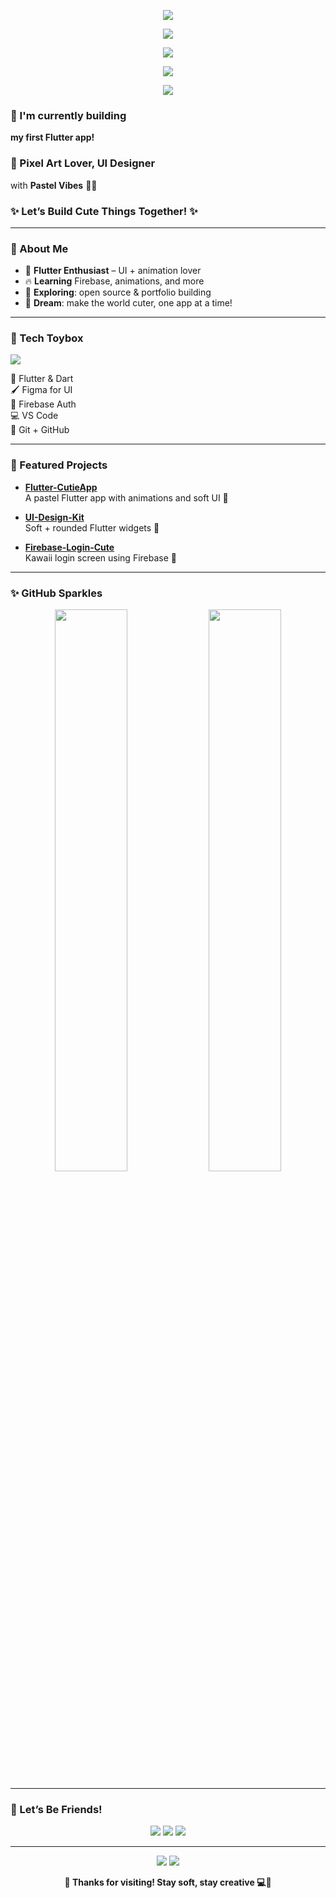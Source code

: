 
<p align="center">
  <img src="https://64.media.tumblr.com/9742ff1a68f1ea71eb11ffb95071f7b3/cd75fb9d678138f9-6b/s1280x1920/4cbf30b029646ee8027222031341a08972aa9e19.pnj" />
</p>

<p align="center">
  <img src="https://capsule-render.vercel.app/api?type=transparent&height=300&color=gradient&text=Hello%20world!%20I'm%20Kaniza%20Kasfia&fontColor=642B18FF" />
</p>

<p align="center">
  <img src="https://64.media.tumblr.com/bb39fb29f7bcda8bd7df09b4462b64b8/c5e72004555ab9d2-09/s1280x1920/1a889c668446e15022bb827a8acaea2a5373ce4b.pnj" />
</p>

<p align="center">
  <img src="https://readme-typing-svg.demolab.com?font=Lugrasimo&size=60&pause=1000&color=642B18&center=true&width=510&height=110&lines=Let's+Build+%E2%9F%A1+" />
</p>

<p align="center">
  <img src="https://64.media.tumblr.com/843b566975f722b67f8a2e3e09897a6c/947b084b65e5dc24-d0/s1280x1920/bff502bea71d29a6d99d8254a99fc6e31b8bb84d.pnj" />
</p>



### 🧁 I'm currently building  
**my first Flutter app!**

### 🎨 Pixel Art Lover, UI Designer  
with **Pastel Vibes** 🌿🌸

### ✨ Let’s Build Cute Things Together! ✨

---

### 🧁 About Me

+ 🌱 **Flutter Enthusiast** – UI + animation lover  
+ 🔥 **Learning** Firebase, animations, and more  
+ 💼 **Exploring**: open source & portfolio building  
+ 🌸 **Dream**: make the world cuter, one app at a time!

---

### 🎀 Tech Toybox

<p align="left">
  <img src="https://skillicons.dev/icons?i=dart,flutter,firebase,figma,git,github,vscode&theme=light" />
</p>

🧋 Flutter & Dart  
🖌️ Figma for UI  
💛 Firebase Auth  
💻 VS Code  
🧁 Git + GitHub

---

### 🌸 Featured Projects

- **[Flutter-CutieApp](https://github.com/kanizadev/Flutter-CutieApp)**  
  A pastel Flutter app with animations and soft UI 🍥

- **[UI-Design-Kit](https://github.com/kanizadev/UI-Design-Kit)**  
  Soft + rounded Flutter widgets 🎀

- **[Firebase-Login-Cute](https://github.com/kanizadev/Firebase-Login-Cute)**  
  Kawaii login screen using Firebase 💞

---

### ✨ GitHub Sparkles

<p align="center">
  <img src="https://github-readme-stats.vercel.app/api?username=kanizadev&show_icons=true&theme=vue-dark&icon_color=a8cbb7&title_color=a8cbb7" width="48%" />
  <img src="https://github-readme-stats.vercel.app/api/top-langs/?username=kanizadev&layout=compact&theme=vue-dark&title_color=ffc0cb" width="48%" />
</p>

---

### 🌷 Let’s Be Friends!

<p align="center">
  <a href="https://yourportfolio.com"><img src="https://img.shields.io/badge/🧁 Portfolio-a8cbb7?style=flat&logo=firefox&logoColor=white" /></a>
  <a href="https://linkedin.com/in/kanizadev"><img src="https://img.shields.io/badge/🌸 LinkedIn-ffc0cb?style=flat&logo=linkedin&logoColor=white" /></a>
  <a href="https://twitter.com/kanizadev"><img src="https://img.shields.io/badge/🌿 Twitter-a8cbb7?style=flat&logo=twitter&logoColor=white" /></a>
</p>

---

<p align="center">
  <img src="https://capsule-render.vercel.app/api?type=waving&color=ffc0cb,a8cbb7&height=100&section=footer" />
    <img src="https://stickershop.line-scdn.net/sticonshop/v1/sticon/60a6025638d2b971e09ea68f/iPhone/011.png?v=2" />
</p>

<p align="center"><b>🍓 Thanks for visiting! Stay soft, stay creative 💻🎀</b></p>
